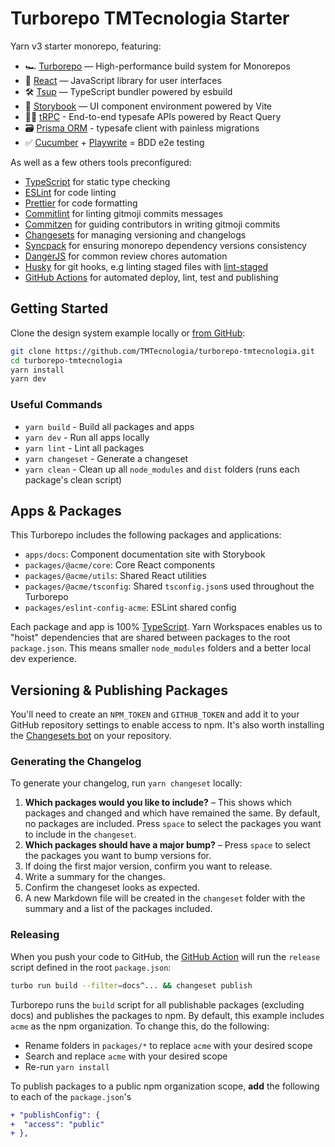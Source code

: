# Turborepo TMTecnologia Starter

Yarn v3 starter monorepo, featuring:

- 🏎 [Turborepo](https://turborepo.org) — High-performance build system for Monorepos
- 🚀 [React](https://reactjs.org/) — JavaScript library for user interfaces
- 🛠 [Tsup](https://github.com/egoist/tsup) — TypeScript bundler powered by esbuild
- 📖 [Storybook](https://storybook.js.org/) — UI component environment powered by Vite
- 🧑‍💻 [tRPC](https://trpc.io/) - End-to-end typesafe APIs powered by React Query
- 🗃️ [Prisma ORM](https://prisma.io/) - typesafe client with painless migrations
- ✅ [Cucumber](https://cucumber.io/) + [Playwrite](https://playwright.dev/) = BDD e2e testing

As well as a few others tools preconfigured:

- [TypeScript](https://www.typescriptlang.org/) for static type checking
- [ESLint](https://eslint.org/) for code linting
- [Prettier](https://prettier.io) for code formatting
- [Commitlint](https://commitlint.js.org/) for linting gitmoji commits messages
- [Commitzen](https://commitizen-tools.github.io/commitizen/) for guiding contributors in writing gitmoji commits
- [Changesets](https://github.com/changesets/changesets) for managing versioning and changelogs
- [Syncpack](https://github.com/JamieMason/syncpack#readme) for ensuring monorepo dependency versions consistency
- [DangerJS](https://danger.systems/js/) for common review chores automation
- [Husky](https://typicode.github.io/husky/#/) for git hooks, e.g linting staged files with [lint-staged](https://github.com/okonet/lint-staged#readme)
- [GitHub Actions](https://github.com/features/actions) for automated deploy, lint, test and publishing

## Getting Started

Clone the design system example locally or [from GitHub](https://github.com/TMTecnologia/turborepo-tmtecnologia):

```bash
git clone https://github.com/TMTecnologia/turborepo-tmtecnologia.git
cd turborepo-tmtecnologia
yarn install
yarn dev
```

### Useful Commands

- `yarn build` - Build all packages and apps
- `yarn dev` - Run all apps locally
- `yarn lint` - Lint all packages
- `yarn changeset` - Generate a changeset
- `yarn clean` - Clean up all `node_modules` and `dist` folders (runs each package's clean script)

## Apps & Packages

This Turborepo includes the following packages and applications:

- `apps/docs`: Component documentation site with Storybook
- `packages/@acme/core`: Core React components
- `packages/@acme/utils`: Shared React utilities
- `packages/@acme/tsconfig`: Shared `tsconfig.json`s used throughout the Turborepo
- `packages/eslint-config-acme`: ESLint shared config

Each package and app is 100% [TypeScript](https://www.typescriptlang.org/). Yarn Workspaces enables us to "hoist" dependencies that are shared between packages to the root `package.json`. This means smaller `node_modules` folders and a better local dev experience.

## Versioning & Publishing Packages

You'll need to create an `NPM_TOKEN` and `GITHUB_TOKEN` and add it to your GitHub repository settings to enable access to npm. It's also worth installing the [Changesets bot](https://github.com/apps/changeset-bot) on your repository.

### Generating the Changelog

To generate your changelog, run `yarn changeset` locally:

1. **Which packages would you like to include?** – This shows which packages and changed and which have remained the same. By default, no packages are included. Press `space` to select the packages you want to include in the `changeset`.
1. **Which packages should have a major bump?** – Press `space` to select the packages you want to bump versions for.
1. If doing the first major version, confirm you want to release.
1. Write a summary for the changes.
1. Confirm the changeset looks as expected.
1. A new Markdown file will be created in the `changeset` folder with the summary and a list of the packages included.

### Releasing

When you push your code to GitHub, the [GitHub Action](https://github.com/changesets/action) will run the `release` script defined in the root `package.json`:

```bash
turbo run build --filter=docs^... && changeset publish
```

Turborepo runs the `build` script for all publishable packages (excluding docs) and publishes the packages to npm. By default, this example includes `acme` as the npm organization. To change this, do the following:

- Rename folders in `packages/*` to replace `acme` with your desired scope
- Search and replace `acme` with your desired scope
- Re-run `yarn install`

To publish packages to a public npm organization scope, **add** the following to each of the `package.json`'s

```diff
+ "publishConfig": {
+  "access": "public"
+ },
```
